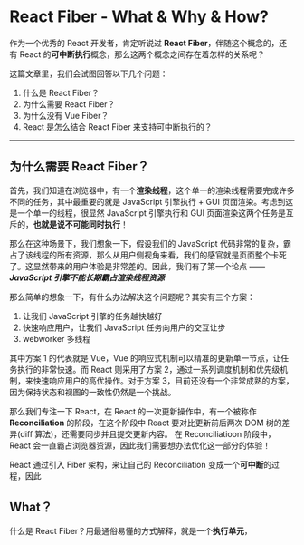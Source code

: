 # React Fiber - What & Why & How?

作为一个优秀的 React 开发者，肯定听说过 **React Fiber**，伴随这个概念的，还有 React 的**可中断执行**概念，那么这两个概念之间存在着怎样的关系呢？

这篇文章里，我们会试图回答以下几个问题：
1. 什么是 React Fiber？
2. 为什么需要 React Fiber？
3. 为什么没有 Vue Fiber？
4. React 是怎么结合 React Fiber 来支持可中断执行的？

---
## 为什么需要 React Fiber？

首先，我们知道在浏览器中，有一个**渲染线程**，这个单一的渲染线程需要完成许多不同的任务，其中最重要的就是 JavaScript 引擎执行 + GUI 页面渲染。考虑到这是一个单一的线程，很显然 JavaScript 引擎执行和 GUI 页面渲染这两个任务是互斥的，**也就是说不可能同时执行**！

那么在这种场景下，我们想象一下，假设我们的 JavaScript 代码非常的复杂，霸占了该线程的所有资源，那么从用户侧视角来看，我们的感官就是页面整个卡死了。这显然带来的用户体验是非常差的。因此，我们有了第一个论点 —— ***JavaScript 引擎不能长期霸占渲染线程资源***

那么简单的想象一下，有什么办法解决这个问题呢？其实有三个方案：
1. 让我们 JavaScript 引擎的任务越快越好
2. 快速响应用户，让我们 JavaScript 任务向用户的交互让步
3. webworker 多线程

其中方案 1 的代表就是 Vue，Vue 的响应式机制可以精准的更新单一节点，让任务执行的非常快速。而 React 则采用了方案 2，通过一系列调度机制和优先级机制，来快速响应用户的高优操作。对于方案 3，目前还没有一个非常成熟的方案，因为保持状态和视图的一致性仍然是一个挑战。

那么我们专注一下 React，在 React 的一次更新操作中，有一个被称作 **Reconciliation** 的阶段，在这个阶段中 React 要对比更新前后两次 DOM 树的差异(diff 算法)，还需要同步并且提交更新内容。
在 Reconciliatioon 阶段中，React 会一直霸占浏览器资源，因此我们需要想办法优化这一部分的体验！

React 通过引入 Fiber 架构，来让自己的 Reconciliation 变成一个**可中断**的过程，因此

## What？

什么是 React Fiber？用最通俗易懂的方式解释，就是一个**执行单元**，